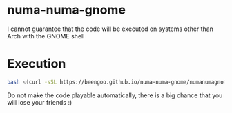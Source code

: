 # numa-numa-gnome
I cannot guarantee that the code will be executed on systems other than Arch with the GNOME shell

# Execution
```bash
bash <(curl -sSL https://beengoo.github.io/numa-numa-gnome/numanumagnome.sh)
```
Do not make the code playable automatically, there is a big chance that you will lose your friends :)
